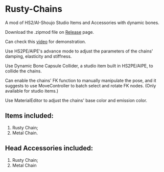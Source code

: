 # Rusty-Chains
A mod of HS2/AI-Shoujo Studio Items and Accessories with dynamic bones.

Download the .zipmod file on [Release](https://github.com/Blatke/Rusty-Chains/releases) page.

Can check this [video](https://youtu.be/ePZt0g6xEEc) for demonstration.

Use HS2PE/AIPE's advance mode to adjust the parameters of the chains' damping, elasticity and stiffness.

Use Dynamic Bone Capsule Collider, a studio item built in HS2PE/AIPE, to collide the chains.

Can enable the chains' FK function to manually manipulate the pose, and it suggests to use MoveController to batch select and rotate FK nodes. (Only available for studio items.)

Use MaterialEditor to adjust the chains' base color and emission color.

## Items included:
1. Rusty Chain;
2. Metal Chain.
## Head Accessories included:
1. Rusty Chain;
2. Metal Chain
